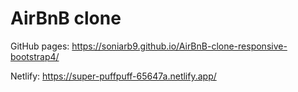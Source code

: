 # AirBnB clone
 
 GitHub pages:
 https://soniarb9.github.io/AirBnB-clone-responsive-bootstrap4/
 
 Netlify: https://super-puffpuff-65647a.netlify.app/

